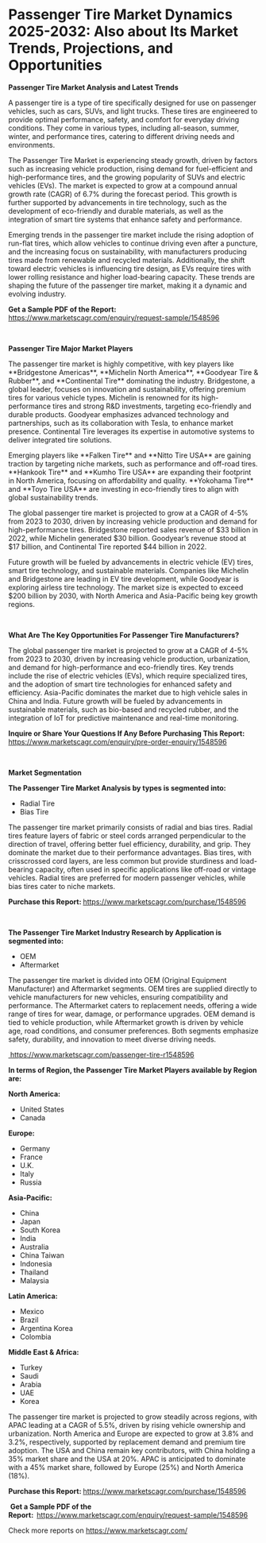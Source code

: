 <p><h1>Passenger Tire Market Dynamics 2025-2032: Also about Its Market Trends, Projections, and Opportunities</h1></p><p><strong>Passenger Tire Market Analysis and Latest Trends</strong></p>
<p><p>A passenger tire is a type of tire specifically designed for use on passenger vehicles, such as cars, SUVs, and light trucks. These tires are engineered to provide optimal performance, safety, and comfort for everyday driving conditions. They come in various types, including all-season, summer, winter, and performance tires, catering to different driving needs and environments.</p><p>The Passenger Tire Market is experiencing steady growth, driven by factors such as increasing vehicle production, rising demand for fuel-efficient and high-performance tires, and the growing popularity of SUVs and electric vehicles (EVs). The market is expected to grow at a compound annual growth rate (CAGR) of 6.7% during the forecast period. This growth is further supported by advancements in tire technology, such as the development of eco-friendly and durable materials, as well as the integration of smart tire systems that enhance safety and performance.</p><p>Emerging trends in the passenger tire market include the rising adoption of run-flat tires, which allow vehicles to continue driving even after a puncture, and the increasing focus on sustainability, with manufacturers producing tires made from renewable and recycled materials. Additionally, the shift toward electric vehicles is influencing tire design, as EVs require tires with lower rolling resistance and higher load-bearing capacity. These trends are shaping the future of the passenger tire market, making it a dynamic and evolving industry.</p></p>
<p><strong>Get a Sample PDF of the Report:&nbsp;</strong> <a href="https://www.marketscagr.com/enquiry/request-sample/1548596?utm_campaign=1995&utm_medium=2&utm_source=Github&utm_content=ia&utm_term=22012025&utm_id=passenger-tire">https://www.marketscagr.com/enquiry/request-sample/1548596</a></p>
<p>&nbsp;</p>
<p><strong>Passenger Tire Major Market Players</strong></p>
<p><p>The passenger tire market is highly competitive, with key players like **Bridgestone Americas**, **Michelin North America**, **Goodyear Tire & Rubber**, and **Continental Tire** dominating the industry. Bridgestone, a global leader, focuses on innovation and sustainability, offering premium tires for various vehicle types. Michelin is renowned for its high-performance tires and strong R&D investments, targeting eco-friendly and durable products. Goodyear emphasizes advanced technology and partnerships, such as its collaboration with Tesla, to enhance market presence. Continental Tire leverages its expertise in automotive systems to deliver integrated tire solutions.</p><p>Emerging players like **Falken Tire** and **Nitto Tire USA** are gaining traction by targeting niche markets, such as performance and off-road tires. **Hankook Tire** and **Kumho Tire USA** are expanding their footprint in North America, focusing on affordability and quality. **Yokohama Tire** and **Toyo Tire USA** are investing in eco-friendly tires to align with global sustainability trends.</p><p>The global passenger tire market is projected to grow at a CAGR of 4-5% from 2023 to 2030, driven by increasing vehicle production and demand for high-performance tires. Bridgestone reported sales revenue of $33 billion in 2022, while Michelin generated $30 billion. Goodyear’s revenue stood at $17 billion, and Continental Tire reported $44 billion in 2022.</p><p>Future growth will be fueled by advancements in electric vehicle (EV) tires, smart tire technology, and sustainable materials. Companies like Michelin and Bridgestone are leading in EV tire development, while Goodyear is exploring airless tire technology. The market size is expected to exceed $200 billion by 2030, with North America and Asia-Pacific being key growth regions.</p></p>
<p>&nbsp;</p>
<p><strong>What Are The Key Opportunities For Passenger Tire Manufacturers?</strong></p>
<p><p>The global passenger tire market is projected to grow at a CAGR of 4-5% from 2023 to 2030, driven by increasing vehicle production, urbanization, and demand for high-performance and eco-friendly tires. Key trends include the rise of electric vehicles (EVs), which require specialized tires, and the adoption of smart tire technologies for enhanced safety and efficiency. Asia-Pacific dominates the market due to high vehicle sales in China and India. Future growth will be fueled by advancements in sustainable materials, such as bio-based and recycled rubber, and the integration of IoT for predictive maintenance and real-time monitoring.</p></p>
<p><strong>Inquire or Share Your Questions If Any Before Purchasing This Report:</strong> <a href="https://www.marketscagr.com/enquiry/pre-order-enquiry/1548596?utm_campaign=1995&utm_medium=2&utm_source=Github&utm_content=ia&utm_term=22012025&utm_id=passenger-tire">https://www.marketscagr.com/enquiry/pre-order-enquiry/1548596</a></p>
<p>&nbsp;</p>
<p><strong>Market Segmentation</strong></p>
<p><strong>The Passenger Tire Market Analysis by types is segmented into:</strong></p>
<p><ul><li>Radial Tire</li><li>Bias Tire</li></ul></p>
<p><p>The passenger tire market primarily consists of radial and bias tires. Radial tires feature layers of fabric or steel cords arranged perpendicular to the direction of travel, offering better fuel efficiency, durability, and grip. They dominate the market due to their performance advantages. Bias tires, with crisscrossed cord layers, are less common but provide sturdiness and load-bearing capacity, often used in specific applications like off-road or vintage vehicles. Radial tires are preferred for modern passenger vehicles, while bias tires cater to niche markets.</p></p>
<p><strong>Purchase this Report:&nbsp;</strong><a href="https://www.marketscagr.com/purchase/1548596?utm_campaign=1995&utm_medium=2&utm_source=Github&utm_content=ia&utm_term=22012025&utm_id=passenger-tire">https://www.marketscagr.com/purchase/1548596</a></p>
<p>&nbsp;</p>
<p><strong>The Passenger Tire Market Industry Research by Application is segmented into:</strong></p>
<p><ul><li>OEM</li><li>Aftermarket</li></ul></p>
<p><p>The passenger tire market is divided into OEM (Original Equipment Manufacturer) and Aftermarket segments. OEM tires are supplied directly to vehicle manufacturers for new vehicles, ensuring compatibility and performance. The Aftermarket caters to replacement needs, offering a wide range of tires for wear, damage, or performance upgrades. OEM demand is tied to vehicle production, while Aftermarket growth is driven by vehicle age, road conditions, and consumer preferences. Both segments emphasize safety, durability, and innovation to meet diverse driving needs.</p></p>
<p><a href="https://www.marketscagr.com/passenger-tire-r1548596?utm_campaign=1995&utm_medium=2&utm_source=Github&utm_content=ia&utm_term=22012025&utm_id=passenger-tire">&nbsp;https://www.marketscagr.com/passenger-tire-r1548596</a></p>
<p><strong>In terms of Region, the Passenger Tire Market Players available by Region are:</strong></p>
<p>
    <p> <strong> North America: </strong>
        <ul>
            <li>United States</li>
            <li>Canada</li>
        </ul>
        </p> 
    <p> <strong> Europe: </strong>
        <ul>
            <li>Germany</li>
            <li>France</li>
            <li>U.K.</li>
            <li>Italy</li>
            <li>Russia</li>
        </ul>
        </p> 
    <p> <strong> Asia-Pacific: </strong>
        <ul>
            <li>China</li>
            <li>Japan</li>
            <li>South Korea</li>
            <li>India</li>
            <li>Australia</li>
            <li>China Taiwan</li>
            <li>Indonesia</li>
            <li>Thailand</li>
            <li>Malaysia</li>
        </ul>
        </p> 
    <p> <strong> Latin America: </strong>
        <ul>
            <li>Mexico</li>
            <li>Brazil</li>
            <li>Argentina Korea</li>
            <li>Colombia</li>
        </ul>
        </p> 
    <p> <strong> Middle East & Africa: </strong>
        <ul>
            <li>Turkey</li>
            <li>Saudi</li>
            <li>Arabia</li>
            <li>UAE</li>
            <li>Korea</li>
        </ul>
    </p>
    </p>
<p><p>The passenger tire market is projected to grow steadily across regions, with APAC leading at a CAGR of 5.5%, driven by rising vehicle ownership and urbanization. North America and Europe are expected to grow at 3.8% and 3.2%, respectively, supported by replacement demand and premium tire adoption. The USA and China remain key contributors, with China holding a 35% market share and the USA at 20%. APAC is anticipated to dominate with a 45% market share, followed by Europe (25%) and North America (18%).</p></p>
<p><strong>Purchase this Report: </strong><a href="https://www.marketscagr.com/purchase/1548596?utm_campaign=1995&utm_medium=2&utm_source=Github&utm_content=ia&utm_term=22012025&utm_id=passenger-tire">https://www.marketscagr.com/purchase/1548596</a></p>
<p>&nbsp;<strong>Get a Sample PDF of the Report:&nbsp;&nbsp;</strong><a href="https://www.marketscagr.com/enquiry/request-sample/1548596?utm_campaign=1995&utm_medium=2&utm_source=Github&utm_content=ia&utm_term=22012025&utm_id=passenger-tire">https://www.marketscagr.com/enquiry/request-sample/1548596</a></p>
<p><strong></strong></p>
<p>Check more reports on <a href="https://www.marketscagr.com/?utm_campaign=1995&utm_medium=2&utm_source=Github&utm_content=ia&utm_term=22012025&utm_id=passenger-tire">https://www.marketscagr.com/</a></p>